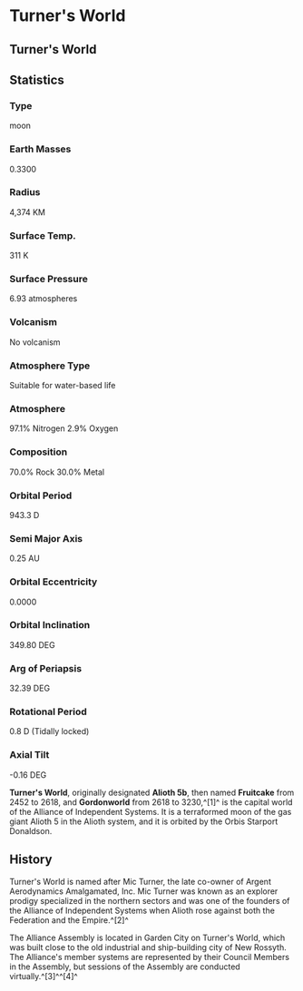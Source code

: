 # Turner's World
## Turner's World

		

## Statistics

### Type

moon

### Earth Masses

0.3300

### Radius

4,374 KM

### Surface Temp.

311 K

### Surface Pressure

6.93 atmospheres

### Volcanism

No volcanism

### Atmosphere Type

Suitable for water-based life

### Atmosphere

97.1% Nitrogen
2.9% Oxygen

### Composition

70.0% Rock
30.0% Metal

### Orbital Period

943.3 D

### Semi Major Axis

0.25 AU

### Orbital Eccentricity

0.0000

### Orbital Inclination

349.80 DEG

### Arg of Periapsis

32.39 DEG

### Rotational Period

0.8 D (Tidally locked)

### Axial Tilt

-0.16 DEG

**Turner's World**, originally designated **Alioth 5b**, then named **Fruitcake** from 2452 to 2618, and **Gordonworld** from 2618 to 3230,^[1]^ is the capital world of the Alliance of Independent Systems. It is a terraformed moon of the gas giant Alioth 5 in the Alioth system, and it is orbited by the Orbis Starport Donaldson.

## History

Turner's World is named after Mic Turner, the late co-owner of Argent Aerodynamics Amalgamated, Inc. Mic Turner was known as an explorer prodigy specialized in the northern sectors and was one of the founders of the Alliance of Independent Systems when Alioth rose against both the Federation and the Empire.^[2]^

The Alliance Assembly is located in Garden City on Turner's World, which was built close to the old industrial and ship-building city of New Rossyth. The Alliance's member systems are represented by their Council Members in the Assembly, but sessions of the Assembly are conducted virtually.^[3]^^[4]^